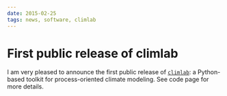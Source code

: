 ```yaml
---
date: 2015-02-25
tags: news, software, climlab
---
```

# First public release of climlab

I am very pleased to announce the first public release of [`climlab`](https://github.com/brian-rose/climlab): a Python-based toolkit for process-oriented climate modeling. See code page for more details.
